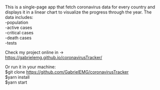 This is a single-page app that fetch coronavirus data for every country and displays it in a linear chart to visualize the progress through the year.
The data includes:</br>
  -population<br />
  -active cases<br />
  -critical cases<br />
  -death cases<br />
  -tests<br />


Check my project online in -> https://gabrielemg.github.io/coronavirusTracker/


Or run it in your machine:<br />
$git clone https://github.com/GabrielEMG/coronavirusTracker<br />
$yarn install<br />
$yarn start<br />

